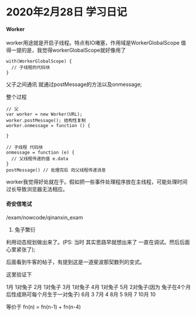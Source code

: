 # 2020年2月28日 学习日记

#### Worker

worker用途就是开启子线程。特点有IO堵塞，作用域是WorkerGlobalScope
值得一提的是，我觉得workerGlobalScope就好像用了
```
with(WorkerGlobalScope) {
  // 子线程的代码块
}
```
父子之间通讯 就通过postMessage的方法以及onmessage;

整个过程
```
// 父
var worker = new Worker(URL);
worker.postMessage(); 结构性复制
worker.onmessage = function () {

}

// 子线程 代码块
onmessage = function (e) {
  // 父线程传递的值 e.data
}
postMessage() // 处理完后 向父线程传递消息
```



worker我觉得好处就在于。假如把一些事件处理程序放在主线程，可能处理时间过长导致浏览器无法相应。


#### 奇安信笔试
/exam/nowcode/qinanxin_exam
1. 兔子繁衍

利用动态规划做出来了。(PS: 当时 其实思路早就想出来了 一直在调试。然后后面心里紧张了);

后面看到牛客的帖子，有提到这是一道斐波那契数列的变式。

这里验证下

1月 1对兔子
2月 1对兔子
3月 1对兔子
4月 1对兔子
5月 2对兔子(因为 兔子在4个月后性成熟可每个月生于一对兔子)
6月 3
7月 4
8月 5
9月 7
10月 10

等价于 fn(n) = fn(n-1) + fn(n-4)